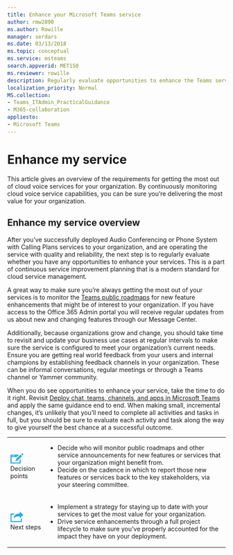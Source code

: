 ```yaml
---
title: Enhance your Microsoft Teams service
author: rmw2890
ms.author: Rowille
manager: serdars
ms.date: 03/13/2018
ms.topic: conceptual
ms.service: msteams
search.appverid: MET150
ms.reviewer: rowille
description: Regularly evaluate opportunities to enhance the Teams service, monitor the Teams roadmap for any interesting feature enhancements.
localization_priority: Normal
MS.collection: 
- Teams_ITAdmin_PracticalGuidance
- M365-collaboration
appliesto:
- Microsoft Teams
---
```


# Enhance my service

This article gives an overview of the requirements for getting the most out of cloud voice services for your organization. By continuously monitoring cloud voice service capabilities, you can be sure you’re delivering the most value for your organization.

## Enhance my service overview
After you’ve successfully deployed Audio Conferencing or Phone System with Calling Plans services to your organization, and are operating the service with quality and reliability, the next step is to regularly evaluate whether you have any opportunities to enhance your services. This is a part of continuous service improvement planning that is a modern standard for cloud service management. 

A great way to make sure you’re always getting the most out of your services is to monitor the [Teams public roadmaps](https://products.office.com/business/office-365-roadmap?filters=microsoft%20teams) for new feature enhancements that might be of interest to your organization. If you have access to the Office 365 Admin portal you will receive regular updates from us about new and changing features through our Message Center. 

Additionally, because organizations grow and change, you should take time to revisit and update your business use cases at regular intervals to make sure the service is configured to meet your organization’s current needs.  Ensure you are getting real world feedback from your users and internal champions by establishing feedback channels in your organization. These can be informal conversations, regular meetings or through a Teams channel or Yammer community. 

When you do see opportunities to enhance your service, take the time to do it right. Revisit [Deploy chat, teams, channels, and apps in Microsoft Teams](deploy-chat-teams-channels-microsoft-teams-landing-page.md) and apply the same guidance end to end. When making small, incremental changes, it’s unlikely that you’ll need to complete all activities and tasks in full, but you should be sure to evaluate each activity and task along the way to give yourself the best chance at a successful outcome.


<table>
<tr><td><img src="media/audio_conferencing_image7.png" alt="An icon depicting decision points"/> <br/>Decision points</td><td><ul><li>Decide who will monitor public roadmaps and other service announcements for new features or services that your organization might benefit from.</li><li>Decide on the cadence in which to report those new features or services back to the key stakeholders, via your steering committee.</li></ul></td></tr>
<tr><td><img src="media/audio_conferencing_image9.png" alt="An icon depicting the next steps"/><br/>Next steps</td><td><ul><li>Implement a strategy for staying up to date with your services to get the most value for your organization.</li><li>Drive service enhancements through a full project lifecycle to make sure you’ve properly accounted for the impact they have on your deployment.</li></ul></td></tr>
</table>

<!--ENDOFSECTION-->
